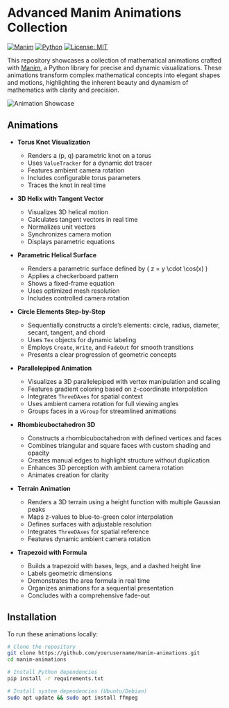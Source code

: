 # Advanced Manim Animations Collection

[![Manim](https://img.shields.io/badge/Manim-v0.18.0-%23FFD700)](https://www.manim.community/)
[![Python](https://img.shields.io/badge/Python-3.10+-blue)](https://www.python.org/)
[![License: MIT](https://img.shields.io/badge/License-MIT-yellow.svg)](https://opensource.org/licenses/MIT)

This repository showcases a collection of mathematical animations crafted with [Manim](https://www.manim.community/), a Python library for precise and dynamic visualizations. These animations transform complex mathematical concepts into elegant shapes and motions, highlighting the inherent beauty and dynamism of mathematics with clarity and precision.

![Animation Showcase](assets/showcase.gif)

## Animations

- **Torus Knot Visualization**
  - Renders a (p, q) parametric knot on a torus
  - Uses `ValueTracker` for a dynamic dot tracer
  - Features ambient camera rotation
  - Includes configurable torus parameters
  - Traces the knot in real time

- **3D Helix with Tangent Vector**
  - Visualizes 3D helical motion
  - Calculates tangent vectors in real time
  - Normalizes unit vectors
  - Synchronizes camera motion
  - Displays parametric equations

- **Parametric Helical Surface**
  - Renders a parametric surface defined by \( z = y \cdot \cos(x) \)
  - Applies a checkerboard pattern
  - Shows a fixed-frame equation
  - Uses optimized mesh resolution
  - Includes controlled camera rotation

- **Circle Elements Step-by-Step**
  - Sequentially constructs a circle’s elements: circle, radius, diameter, secant, tangent, and chord
  - Uses `Tex` objects for dynamic labeling
  - Employs `Create`, `Write`, and `FadeOut` for smooth transitions
  - Presents a clear progression of geometric concepts

- **Parallelepiped Animation**
  - Visualizes a 3D parallelepiped with vertex manipulation and scaling
  - Features gradient coloring based on z-coordinate interpolation
  - Integrates `ThreeDAxes` for spatial context
  - Uses ambient camera rotation for full viewing angles
  - Groups faces in a `VGroup` for streamlined animations

- **Rhombicuboctahedron 3D**
  - Constructs a rhombicuboctahedron with defined vertices and faces
  - Combines triangular and square faces with custom shading and opacity
  - Creates manual edges to highlight structure without duplication
  - Enhances 3D perception with ambient camera rotation
  - Animates creation for clarity

- **Terrain Animation**
  - Renders a 3D terrain using a height function with multiple Gaussian peaks
  - Maps z-values to blue-to-green color interpolation
  - Defines surfaces with adjustable resolution
  - Integrates `ThreeDAxes` for spatial reference
  - Features dynamic ambient camera rotation

- **Trapezoid with Formula**
  - Builds a trapezoid with bases, legs, and a dashed height line
  - Labels geometric dimensions
  - Demonstrates the area formula in real time
  - Organizes animations for a sequential presentation
  - Concludes with a comprehensive fade-out

## Installation

To run these animations locally:

```bash
# Clone the repository
git clone https://github.com/yourusername/manim-animations.git
cd manim-animations

# Install Python dependencies
pip install -r requirements.txt

# Install system dependencies (Ubuntu/Debian)
sudo apt update && sudo apt install ffmpeg

